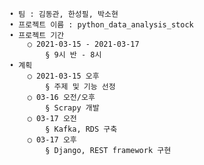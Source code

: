 	• 팀 : 김동관, 한성필, 박소현
	• 프로젝트 이름 : python_data_analysis_stock
	• 프로젝트 기간
		○ 2021-03-15 - 2021-03-17
			§ 9시 반 - 8시
	• 계획
		○ 2021-03-15 오후
			§ 주제 및 기능 선정
		○ 03-16 오전/오후
			§ Scrapy 개발
		○ 03-17 오전
			§ Kafka, RDS 구축
		○ 03-17 오후
			§ Django, REST framework 구현
		
